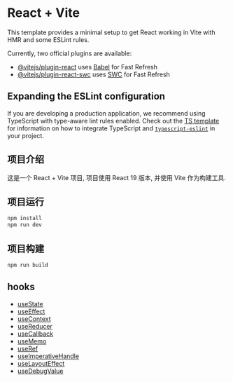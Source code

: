 # React + Vite

This template provides a minimal setup to get React working in Vite with HMR and some ESLint rules.

Currently, two official plugins are available:

- [@vitejs/plugin-react](https://github.com/vitejs/vite-plugin-react/blob/main/packages/plugin-react) uses [Babel](https://babeljs.io/) for Fast Refresh
- [@vitejs/plugin-react-swc](https://github.com/vitejs/vite-plugin-react/blob/main/packages/plugin-react-swc) uses [SWC](https://swc.rs/) for Fast Refresh

## Expanding the ESLint configuration

If you are developing a production application, we recommend using TypeScript with type-aware lint rules enabled. Check out the [TS template](https://github.com/vitejs/vite/tree/main/packages/create-vite/template-react-ts) for information on how to integrate TypeScript and [`typescript-eslint`](https://typescript-eslint.io) in your project.

## 项目介绍

这是一个 React + Vite 项目, 项目使用 React 19 版本, 并使用 Vite 作为构建工具.

## 项目运行

```bash
npm install
npm run dev
```

## 项目构建

```bash
npm run build
```

## hooks

- [useState](https://react.dev/reference/react/useState)
- [useEffect](https://react.dev/reference/react/useEffect)
- [useContext](https://react.dev/reference/react/useContext)
- [useReducer](https://react.dev/reference/react/useReducer)
- [useCallback](https://react.dev/reference/react/useCallback)
- [useMemo](https://react.dev/reference/react/useMemo)
- [useRef](https://react.dev/reference/react/useRef)
- [useImperativeHandle](https://react.dev/reference/react/useImperativeHandle)
- [useLayoutEffect](https://react.dev/reference/react/useLayoutEffect)
- [useDebugValue](https://react.dev/reference/react/useDebugValue)

